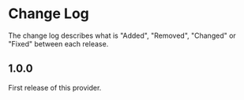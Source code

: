# Change Log

The change log describes what is "Added", "Removed", "Changed" or "Fixed" between each release.

## 1.0.0

First release of this provider. 
